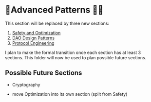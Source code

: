 #  🎉Advanced Patterns 🐰🎊

This section will be replaced by three new sections:
1. [Safety and Optimization](../safety/README.md)
2. [DAO Design Patterns](../dao/README.md)
3. [Protocol Engineering](../proto/README.md)

I plan to make the formal transition once each section has at least 3 sections. This folder will now be used to plan possible future sections.

## Possible Future Sections

* Cryptography

* move Optimization into its own section (split from Safety)